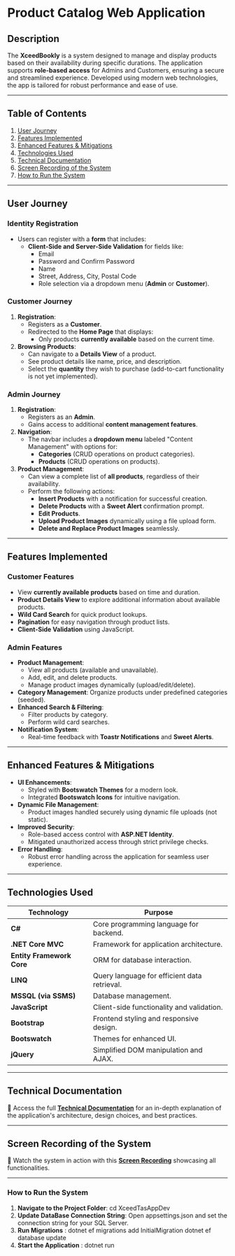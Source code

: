 # **Product Catalog Web Application**

## **Description**
The **XceedBookly** is a system designed to manage and display products based on their availability during specific durations. The application supports **role-based access** for Admins and Customers, ensuring a secure and streamlined experience. Developed using modern web technologies, the app is tailored for robust performance and ease of use.

---
## **Table of Contents**
1. [User Journey](#user-journey)
2. [Features Implemented](#features-implemented)
3. [Enhanced Features & Mitigations](#enhanced-features--mitigations)
4. [Technologies Used](#technologies-used)
5. [Technical Documentation](#technical-documentation)
6. [Screen Recording of the System](#screen-recording-of-the-system)
7. [How to Run the System](#how-to-run-the-system)
---
## **User Journey**

### **Identity Registration**
- Users can register with a **form** that includes:
  - **Client-Side and Server-Side Validation** for fields like:
    - Email
    - Password and Confirm Password
    - Name
    - Street, Address, City, Postal Code
    - Role selection via a dropdown menu (**Admin** or **Customer**).

### **Customer Journey**
1. **Registration**:
   - Registers as a **Customer**.
   - Redirected to the **Home Page** that displays:
     - Only products **currently available** based on the current time.
2. **Browsing Products**:
   - Can navigate to a **Details View** of a product.
   - See product details like name, price, and description.
   - Select the **quantity** they wish to purchase (add-to-cart functionality is not yet implemented).

### **Admin Journey**
1. **Registration**:
   - Registers as an **Admin**.
   - Gains access to additional **content management features**.
2. **Navigation**:
   - The navbar includes a **dropdown menu** labeled "Content Management" with options for:
     - **Categories** (CRUD operations on product categories).
     - **Products** (CRUD operations on products).
3. **Product Management**:
   - Can view a complete list of **all products**, regardless of their availability.
   - Perform the following actions:
     - **Insert Products** with a notification for successful creation.
     - **Delete Products** with a **Sweet Alert** confirmation prompt.
     - **Edit Products**.
     - **Upload Product Images** dynamically using a file upload form.
     - **Delete and Replace Product Images** seamlessly.

---

## **Features Implemented**
### **Customer Features**
- View **currently available products** based on time and duration.
- **Product Details View** to explore additional information about available products.
- **Wild Card Search** for quick product lookups.
- **Pagination** for easy navigation through product lists.
- **Client-Side Validation** using JavaScript.

### **Admin Features**
- **Product Management**:
  - View all products (available and unavailable).
  - Add, edit, and delete products.
  - Manage product images dynamically (upload/edit/delete).
- **Category Management**: Organize products under predefined categories (seeded).
- **Enhanced Search & Filtering**:
  - Filter products by category.
  - Perform wild card searches.
- **Notification System**:
  - Real-time feedback with **Toastr Notifications** and **Sweet Alerts**.

---

## **Enhanced Features & Mitigations**
- **UI Enhancements**:
  - Styled with **Bootswatch Themes** for a modern look.
  - Integrated **Bootswatch Icons** for intuitive navigation.
- **Dynamic File Management**:
  - Product images handled securely using dynamic file uploads (not static).
- **Improved Security**:
  - Role-based access control with **ASP.NET Identity**.
  - Mitigated unauthorized access through strict privilege checks.
- **Error Handling**:
  - Robust error handling across the application for seamless user experience.

---

## **Technologies Used**

| **Technology**       | **Purpose**                                   |
|-----------------------|-----------------------------------------------|
| **C#**               | Core programming language for backend.        |
| **.NET Core MVC**     | Framework for application architecture.       |
| **Entity Framework Core** | ORM for database interaction.             |
| **LINQ**             | Query language for efficient data retrieval.  |
| **MSSQL (via SSMS)**  | Database management.                         |
| **JavaScript**        | Client-side functionality and validation.     |
| **Bootstrap**         | Frontend styling and responsive design.       |
| **Bootswatch**        | Themes for enhanced UI.                      |
| **jQuery**            | Simplified DOM manipulation and AJAX.         |

---

## **Technical Documentation**  
📑 Access the full **[Technical Documentation](https://github.com/Shalaby1022/Xceed-DynamicProductSystem/blob/main/Technical%20Documentation.pdf)** for an in-depth explanation of the application's architecture, design choices, and best practices.

---

## **Screen Recording of the System**
🎥 Watch the system in action with this **[Screen Recording](#)** showcasing all functionalities.

---

### **How to Run the System**

1. **Navigate to the Project Folder**:
   cd XceedTasAppDev
2. **Update DataBase Connection String**: Open appsettings.json and set the connection string for your SQL Server.
3. **Run Migrations** : 
                   dotnet ef migrations add InitialMigration
                   dotnet ef database update
4. **Start the Application** : 
                   dotnet run


